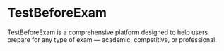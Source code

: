 # TestBeforeExam
TestBeforeExam is a comprehensive platform designed to help users prepare for any type of exam — academic, competitive, or professional.
